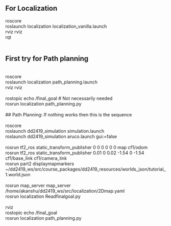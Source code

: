 ## For Localization<br />
roscore<br />
roslaunch localization localization_vanilla.launch<br />
rviz rviz<br />
rqt<br />
<br />
## First try for Path planning<br />
<br />
roscore<br />
roslaunch localization path_planning.launch<br />
rviz rviz<br />
<br />
rostopic echo /final_goal # Not necessarily needed<br />
rosrun localization path_planning.py<br />
<br />
## Path Planning: If nothing works then this is the sequence<br />
<br />
roscore<br />
roslaunch dd2419_simulation simulation.launch<br />
roslaunch dd2419_simulation aruco.launch gui:=false<br />
<br />
rosrun tf2_ros static_transform_publisher 0 0 0 0 0 0 map cf1/odom<br />
rosrun tf2_ros static_transform_publisher 0.01 0 0.02 -1.54 0 -1.54 cf1/base_link cf1/camera_link<br />
rosrun part2 displaymapmarkers ~/dd2419_ws/src/course_packages/dd2419_resources/worlds_json/tutorial_1.world.json<br />
<br />
rosrun map_server map_server /home/akanshu/dd2419_ws/src/localization/2Dmap.yaml<br />
rosrun localization Readfinalgoal.py<br />
<br />
rviz<br />
rostopic echo /final_goal<br />
rosrun localization path_planning.py<br />

